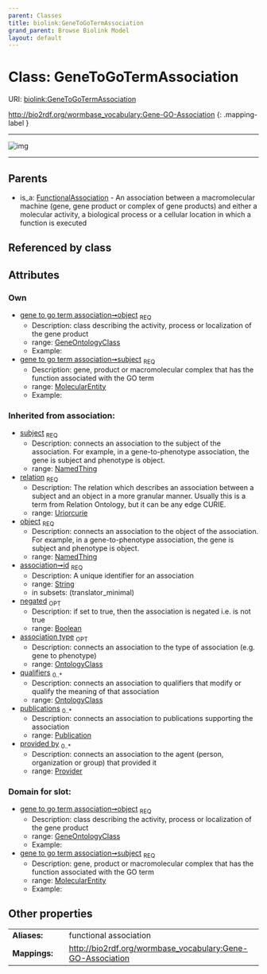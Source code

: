 ```yaml
---
parent: Classes
title: biolink:GeneToGoTermAssociation
grand_parent: Browse Biolink Model
layout: default
---
```


# Class: GeneToGoTermAssociation




URI: [biolink:GeneToGoTermAssociation](https://w3id.org/biolink/vocab/GeneToGoTermAssociation)

http://bio2rdf.org/wormbase_vocabulary:Gene-GO-Association
{: .mapping-label }


---

![img](http://yuml.me/diagram/nofunky;dir:TB/class/[Publication],[Provider],[OntologyClass],[MolecularEntity],[GeneOntologyClass]%3Cobject%201..1-%20[GeneToGoTermAssociation%7Crelation(i):uriorcurie;id(i):string;negated(i):boolean%20%3F],[MolecularEntity]%3Csubject%201..1-%20[GeneToGoTermAssociation],[FunctionalAssociation]%5E-[GeneToGoTermAssociation],[GeneOntologyClass],[FunctionalAssociation])

---


## Parents

 *  is_a: [FunctionalAssociation](FunctionalAssociation.md) - An association between a macromolecular machine (gene, gene product or complex of gene products) and either a molecular activity, a biological process or a cellular location in which a function is executed

## Referenced by class


## Attributes


### Own

 * [gene to go term association➞object](gene_to_go_term_association_object.md)  <sub>REQ</sub>
    * Description: class describing the activity, process or localization of the gene product
    * range: [GeneOntologyClass](GeneOntologyClass.md)
    * Example:    
 * [gene to go term association➞subject](gene_to_go_term_association_subject.md)  <sub>REQ</sub>
    * Description: gene, product or macromolecular complex that has the function associated with the GO term
    * range: [MolecularEntity](MolecularEntity.md)
    * Example:    

### Inherited from association:

 * [subject](subject.md)  <sub>REQ</sub>
    * Description: connects an association to the subject of the association. For example, in a gene-to-phenotype association, the gene is subject and phenotype is object.
    * range: [NamedThing](NamedThing.md)
 * [relation](relation.md)  <sub>REQ</sub>
    * Description: The relation which describes an association between a subject and an object in a more granular manner. Usually this is a term from Relation Ontology, but it can be any edge CURIE.
    * range: [Uriorcurie](types/Uriorcurie.md)
 * [object](object.md)  <sub>REQ</sub>
    * Description: connects an association to the object of the association. For example, in a gene-to-phenotype association, the gene is subject and phenotype is object.
    * range: [NamedThing](NamedThing.md)
 * [association➞id](association_id.md)  <sub>REQ</sub>
    * Description: A unique identifier for an association
    * range: [String](types/String.md)
    * in subsets: (translator_minimal)
 * [negated](negated.md)  <sub>OPT</sub>
    * Description: if set to true, then the association is negated i.e. is not true
    * range: [Boolean](types/Boolean.md)
 * [association type](association_type.md)  <sub>OPT</sub>
    * Description: connects an association to the type of association (e.g. gene to phenotype)
    * range: [OntologyClass](OntologyClass.md)
 * [qualifiers](qualifiers.md)  <sub>0..*</sub>
    * Description: connects an association to qualifiers that modify or qualify the meaning of that association
    * range: [OntologyClass](OntologyClass.md)
 * [publications](publications.md)  <sub>0..*</sub>
    * Description: connects an association to publications supporting the association
    * range: [Publication](Publication.md)
 * [provided by](provided_by.md)  <sub>0..*</sub>
    * Description: connects an association to the agent (person, organization or group) that provided it
    * range: [Provider](Provider.md)

### Domain for slot:

 * [gene to go term association➞object](gene_to_go_term_association_object.md)  <sub>REQ</sub>
    * Description: class describing the activity, process or localization of the gene product
    * range: [GeneOntologyClass](GeneOntologyClass.md)
    * Example:    
 * [gene to go term association➞subject](gene_to_go_term_association_subject.md)  <sub>REQ</sub>
    * Description: gene, product or macromolecular complex that has the function associated with the GO term
    * range: [MolecularEntity](MolecularEntity.md)
    * Example:    

## Other properties

|  |  |  |
| --- | --- | --- |
| **Aliases:** | | functional association |
| **Mappings:** | | http://bio2rdf.org/wormbase_vocabulary:Gene-GO-Association |

